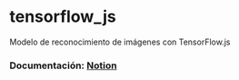 # tensorflow_js
 Modelo de reconocimiento de imágenes con TensorFlow.js

### Documentación: [Notion](https://www.notion.so/Proyecto-Final-TensorFlow-js-2a678e77989f4b16ad6e2b7de3675185)